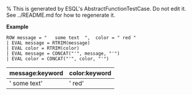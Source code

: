 % This is generated by ESQL's AbstractFunctionTestCase. Do not edit it. See ../README.md for how to regenerate it.

**Example**

```esql
ROW message = "   some text  ",  color = " red "
| EVAL message = RTRIM(message)
| EVAL color = RTRIM(color)
| EVAL message = CONCAT("'", message, "'")
| EVAL color = CONCAT("'", color, "'")
```

| message:keyword | color:keyword |
| --- | --- |
| '   some text' | ' red' |



